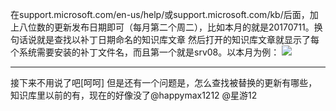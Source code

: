 在support.microsoft.com/en-us/help/或support.microsoft.com/kb/后面，加上八位数的更新发布日期即可（每月第二个周二），比如本月的就是20170711。换句话说就是查找以补丁日期命名的知识库文章
然后打开的知识库文章就显示了每个系统需要安装的补丁文件名，而且第一个就是srv08。以本月为例：
![](https://wvbarchive.s3-ap-northeast-1.amazonaws.com/5218174908/b828b601baa1cd11a59079b2b312c8fcc2ce2d77.jpg)
***
接下来不用说了吧[呵呵]
但是还有一个问题是，怎么查找被替换的更新有哪些，知识库里以前的有，现在的好像没了@happymax1212
@星游12
